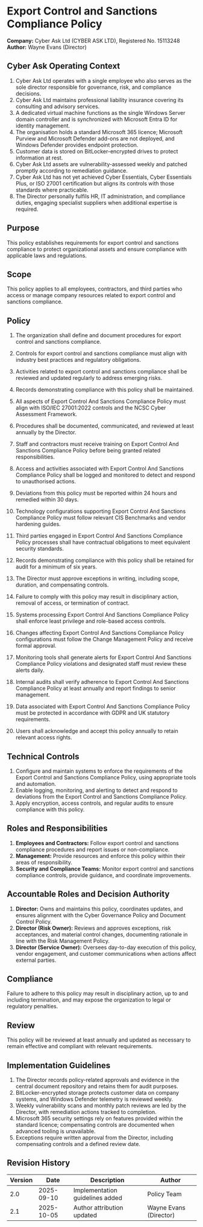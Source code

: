 # Export Control and Sanctions Compliance Policy

**Company:** Cyber Ask Ltd (CYBER ASK LTD), Registered No. 15113248  
**Author:** Wayne Evans (Director)

## Cyber Ask Operating Context

1. Cyber Ask Ltd operates with a single employee who also serves as the sole director responsible for governance, risk, and compliance decisions.
2. Cyber Ask Ltd maintains professional liability insurance covering its consulting and advisory services.
3. A dedicated virtual machine functions as the single Windows Server domain controller and is synchronized with Microsoft Entra ID for identity management.
4. The organisation holds a standard Microsoft 365 licence; Microsoft Purview and Microsoft Defender add-ons are not deployed, and Windows Defender provides endpoint protection.
5. Customer data is stored on BitLocker-encrypted drives to protect information at rest.
6. Cyber Ask Ltd assets are vulnerability-assessed weekly and patched promptly according to remediation guidance.
7. Cyber Ask Ltd has not yet achieved Cyber Essentials, Cyber Essentials Plus, or ISO 27001 certification but aligns its controls with those standards where practicable.
8. The Director personally fulfils HR, IT administration, and compliance duties, engaging specialist suppliers when additional expertise is required.



## Purpose

This policy establishes requirements for export control and sanctions compliance to protect organizational assets and ensure compliance with applicable laws and regulations.

## Scope

This policy applies to all employees, contractors, and third parties who access or manage company resources related to export control and sanctions compliance.

## Policy
1. The organization shall define and document procedures for export control and sanctions compliance.
2. Controls for export control and sanctions compliance must align with industry best practices and regulatory obligations.
3. Activities related to export control and sanctions compliance shall be reviewed and updated regularly to address emerging risks.
4. Records demonstrating compliance with this policy shall be maintained.

1. All aspects of Export Control And Sanctions Compliance Policy must align with ISO/IEC 27001:2022 controls and the NCSC Cyber Assessment Framework.
2. Procedures shall be documented, communicated, and reviewed at least annually by the Director.
3. Staff and contractors must receive training on Export Control And Sanctions Compliance Policy before being granted related responsibilities.
4. Access and activities associated with Export Control And Sanctions Compliance Policy shall be logged and monitored to detect and respond to unauthorised actions.
5. Deviations from this policy must be reported within 24 hours and remedied within 30 days.
6. Technology configurations supporting Export Control And Sanctions Compliance Policy must follow relevant CIS Benchmarks and vendor hardening guides.
7. Third parties engaged in Export Control And Sanctions Compliance Policy processes shall have contractual obligations to meet equivalent security standards.
8. Records demonstrating compliance with this policy shall be retained for audit for a minimum of six years.
9. The Director must approve exceptions in writing, including scope, duration, and compensating controls.
10. Failure to comply with this policy may result in disciplinary action, removal of access, or termination of contract.

1. Systems processing Export Control And Sanctions Compliance Policy shall enforce least privilege and role-based access controls.
2. Changes affecting Export Control And Sanctions Compliance Policy configurations must follow the Change Management Policy and receive formal approval.
3. Monitoring tools shall generate alerts for Export Control And Sanctions Compliance Policy violations and designated staff must review these alerts daily.
4. Internal audits shall verify adherence to Export Control And Sanctions Compliance Policy at least annually and report findings to senior management.
5. Data associated with Export Control And Sanctions Compliance Policy must be protected in accordance with GDPR and UK statutory requirements.
6. Users shall acknowledge and accept this policy annually to retain relevant access rights.

## Technical Controls

1. Configure and maintain systems to enforce the requirements of the Export Control and Sanctions Compliance Policy, using appropriate tools and automation.
2. Enable logging, monitoring, and alerting to detect and respond to deviations from the Export Control and Sanctions Compliance Policy.
3. Apply encryption, access controls, and regular audits to ensure compliance with this policy.

## Roles and Responsibilities

1. **Employees and Contractors:** Follow export control and sanctions compliance procedures and report issues or non-compliance.
2. **Management:** Provide resources and enforce this policy within their areas of responsibility.
3. **Security and Compliance Teams:** Monitor export control and sanctions compliance controls, provide guidance, and coordinate improvements.

## Accountable Roles and Decision Authority

1. **Director:** Owns and maintains this policy, coordinates updates, and ensures alignment with the Cyber Governance Policy and Document Control Policy.
2. **Director (Risk Owner):** Reviews and approves exceptions, risk acceptances, and material control changes, documenting rationale in line with the Risk Management Policy.
3. **Director (Service Owner):** Oversees day-to-day execution of this policy, vendor engagement, and customer communications when actions affect external parties.


## Compliance

Failure to adhere to this policy may result in disciplinary action, up to and including termination, and may expose the organization to legal or regulatory penalties.

## Review

This policy will be reviewed at least annually and updated as necessary to remain effective and compliant with relevant requirements.

## Implementation Guidelines
1. The Director records policy-related approvals and evidence in the central document repository and retains them for audit purposes.
2. BitLocker-encrypted storage protects customer data on company systems, and Windows Defender telemetry is reviewed weekly.
3. Weekly vulnerability scans and monthly patch reviews are led by the Director, with remediation actions tracked to completion.
4. Microsoft 365 security settings rely on features provided within the standard licence; compensating controls are documented when advanced tooling is unavailable.
5. Exceptions require written approval from the Director, including compensating controls and a defined review date.


## Revision History

| Version | Date | Description | Author |
| ------- | ---------- | ----------------------- | ------ |
| 2.0     | 2025-09-10 | Implementation guidelines added | Policy Team |
| 2.1     | 2025-10-05 | Author attribution updated | Wayne Evans (Director) |
